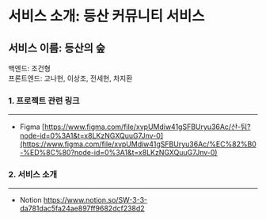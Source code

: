 
# 서비스 소개: 등산 커뮤니티 서비스
## 서비스 이름: 등산의 숲

백엔드: 조건형<br/>
프론트엔드: 고나현, 이상조, 전세현, 차지환

### 1. 프로젝트 관련 링크

---
 - Figma [https://www.figma.com/file/xvpUMdiw41gSFBUryu36Ac/산-팀?node-id=0%3A1&t=x8LKzNGXQuuG7Jnv-0](https://www.figma.com/file/xvpUMdiw41gSFBUryu36Ac/%EC%82%B0-%ED%8C%80?node-id=0%3A1&t=x8LKzNGXQuuG7Jnv-0)

### 2. 서비스 소개
---
 - Notion https://www.notion.so/SW-3-3-da781dac5fa24ae897ff9682dcf238d2
